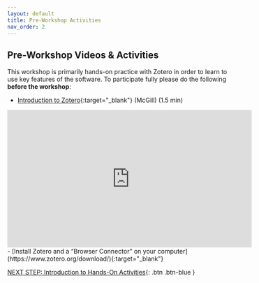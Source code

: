 ```yaml
---
layout: default
title: Pre-Workshop Activities
nav_order: 2
---
```

## Pre-Workshop Videos & Activities
This workshop is primarily hands-on practice with Zotero in order to learn to use key features of the software. To participate fully please do the following **before the workshop**:

-   [Introduction to Zotero](https://www.youtube.com/watch?v=M2wsGCqavPI){:target="_blank"} (McGill) (1.5 min)<br>
<iframe width="560" height="315" src="https://www.youtube.com/embed/M2wsGCqavPI" title="YouTube video player" frameborder="0" allow="accelerometer; autoplay; clipboard-write; encrypted-media; gyroscope; picture-in-picture" allowfullscreen></iframe>
-   [Install Zotero and a “Browser Connector” on your computer](https://www.zotero.org/download/){:target="_blank"}

[NEXT STEP: Introduction to Hands-On Activities](activities-intro.html){: .btn .btn-blue }
